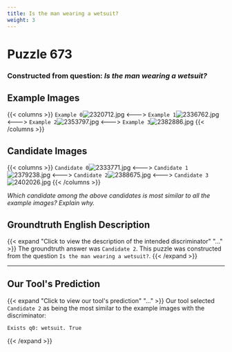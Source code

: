 ```yaml
---
title: Is the man wearing a wetsuit?
weight: 3
---
```


# Puzzle 673
### Constructed from question: _Is the man wearing a wetsuit?_


## Example Images
{{< columns >}}
`Example 0`![2320712.jpg](/gqa_images/2320712.jpg)
<--->
`Example 1`![2336762.jpg](/gqa_images/2336762.jpg)
<--->
`Example 2`![2353797.jpg](/gqa_images/2353797.jpg)
<--->
`Example 3`![2382886.jpg](/gqa_images/2382886.jpg)
{{< /columns >}}

## Candidate Images
{{< columns >}}
`Candidate 0`![2333771.jpg](/gqa_images/2333771.jpg)
<--->
`Candidate 1`![2379238.jpg](/gqa_images/2379238.jpg)
<--->
`Candidate 2`![2388675.jpg](/gqa_images/2388675.jpg)
<--->
`Candidate 3`![2402026.jpg](/gqa_images/2402026.jpg)
{{< /columns >}}

*Which candidate among the above candidates is most similar to all the example images? Explain why.*

## Groundtruth English Description

{{< expand "Click to view the description of the intended discriminator" "..." >}}
The groundtruth answer was `Candidate 2`. This puzzle was constructed from the question `Is the man wearing a wetsuit?`.
{{< /expand >}}

---

## Our Tool's Prediction

{{< expand "Click to view our tool's prediction" "..." >}}
Our tool selected `Candidate 2` as being the most similar to the example images with the discriminator:
```plaintext
Exists q0: wetsuit. True
```
{{< /expand >}}
